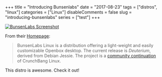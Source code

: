 +++
title = "Introducing Bunsenlabs"
date = "2017-08-23"
tags = ["distros", "linux"]
categories = ["Linux"]
disableComments = false
slug = "introducing-bunsenlabs"
series = ["test"]
+++

[![BunsenLabs Screenshot](https://www.bunsenlabs.org/img/frontpage-gallery/fog.jpg)](https://www.bunsenlabs.org/img/frontpage-gallery/fog.jpg)

From their [Homepage](https://www.bunsenlabs.org/):

> BunsenLabs Linux is a distribution offering a light-weight and easily customizable Openbox desktop. The current release is _Deuterium_, derived from Debian Jessie. The project is a [community continuation](https://crunchbang.org/forums/viewtopic.php?id=39049) of CrunchBang Linux.

This distro is awesome. Check it out!
